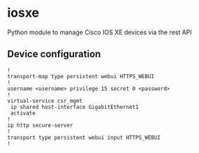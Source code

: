 # iosxe
Python module to manage Cisco IOS XE devices via the rest API



## Device configuration
```
!
transport-map type persistent webui HTTPS_WEBUI
!
username <username> privilege 15 secret 0 <password>
!
virtual-service csr_mgmt
 ip shared host-interface GigabitEthernet1
 activate
!
ip http secure-server
!
transport type persistent webui input HTTPS_WEBUI
!
```